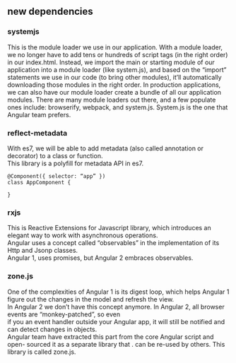 ## new dependencies

### systemjs
This is the module loader we use in our application. With a module loader, we no longer have to add tens or hundreds 
of script tags (in the right order) in our index.html. Instead, we import the main or starting module of our application 
into a module loader (like system.js), and based on the “import” statements we use in our code (to bring other modules), 
it’ll automatically downloading those modules in the right order. In production applications, we can also have our module 
loader create a bundle of all our application modules. There are many module loaders out there, and a few populate ones 
include: browserify, webpack, and system.js. System.js is the one that Angular team prefers.


### reflect-metadata

With es7, we will be able to add metadata (also called annotation or decorator) to a class or function.       
This library is a polyfill for metadata API in es7.

```
@Component({ selector: “app” })  
class AppComponent { 

}

```

### rxjs
This is Reactive Extensions for Javascript library, which introduces an elegant way to work with asynchronous 
operations.   
Angular uses a concept called “observables” in the implementation of its Http and Jsonp classes.       
Angular 1, uses promises, but Angular 2 embraces observables.


### zone.js
One of the complexities of Angular 1 is its digest loop, which helps Angular 1 figure out the changes in the model
and refresh the view.       
In Angular 2 we don’t have this concept anymore. In Angular 2, all browser events are “monkey-patched”, so even      
if you an event handler outside your Angular app, it will still be notified and can detect changes in objects.       
Angular team have extracted this part from the core Angular script and open- sourced it as a separate library that . 
can be re-used by others. This library is called zone.js.

